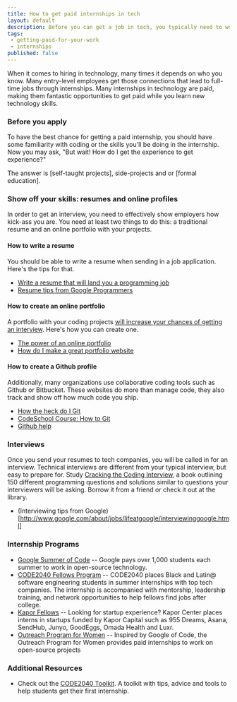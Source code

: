 ```yaml
---
title: How to get paid internships in tech
layout: default
description: Before you can get a job in tech, you typically need to work on internships. Luckily, many tech internships are paid. Here's how to get them 
tags:
 - getting-paid-for-your-work
 - internships
published: false
---
```


When it comes to hiring in technology, many times it depends on who you know. Many entry-level employees get those connections that lead to full-time jobs through internships. Many internships in technology are paid, making them fantastic opportunities to get paid while you learn new technology skills.

### Before you apply
To have the best chance for getting a paid internship, you should have some familiarity with coding or the skills you'll be doing in the internship. Now you may ask, "But wait! How do I get the experience to get experience?" 

The answer is [self-taught projects], side-projects and or [formal education].

### Show off your skills: resumes and online profiles

In order to get an interview, you need to effectively show employers how kick-ass you are. You need at least two things to do this: a traditional resume and an online portfolio with your projects. 

#### How to write a resume
You should be able to write a resume when sending in a job application. Here's the tips for that.
* [Write a resume that will land you a programming job](http://www.techrepublic.com/blog/software-engineer/write-a-resume-that-will-land-you-a-programming-job/)
* [Resume tips from Google Programmers](http://www.youtube.com/watch?v=5wa9J7iXOh0&feature=youtu.be)

#### How to create an online portfolio
A portfolio with your coding projects [will increase your chances of getting an interview](http://news.dice.com/2012/06/18/coding-portfolio-resume/). Here's how you can create one.
* [The power of an online portfolio](http://grokcode.com/58/the-power-of-a-programming-portfolio/)
* [How do I make a great portfolio website](https://www.lessannoyingcrm.com/blog/Programmer_Portfolio)

#### How to create a Github profile
Additionally, many organizations use collaborative coding tools such as Github or Bitbucket. These websites do more than manage code, they also track and show off how much code you ship.
* [How the heck do I Git](http://lifehacker.com/5983680/how-the-heck-do-i-use-github)
* [CodeSchool Course: How to Git](https://www.codeschool.com/courses/try-git)
* [Github help](https://help.github.com/categories/54/articles)

### Interviews

Once you send your resumes to tech companies, you will be called in for an interview. Technical interviews are different from your typical interview, but easy to prepare for. Study [Cracking the Coding Interview](http://www.amazon.com/books/dp/098478280X), a book outlining 150 different programming questions and solutions similar to questions your interviewers will be asking. Borrow it from a friend or check it out at the library.

* (Interviewing tips from Google)[http://www.google.com/about/jobs/lifeatgoogle/interviewinggoogle.html]


### Internship Programs
* [Google Summer of Code](https://developers.google.com/open-source/soc/?csw=1) -- Google pays over 1,000 students each summer to work in open-source technology.
* [CODE2040 Fellows Program](http://code2040.org) -- CODE2040 places Black and Latin@ software engineering students in summer internships with top tech companies. The internship is accompanied with mentorship, leadership training, and network opportunities to help fellows find jobs after college.
* [Kapor Fellows](http://kaporcenter.org/fellows/) --  Looking for startup experience? Kapor Center places interns in startups funded by Kapor Capital such as 955 Dreams, Asana, SendHub, Junyo, GoodEggs, Omada Health and Luxr.
*  [Outreach Program for Women](http://gnome.org/opw/) -- Inspired by Google of Code, the Outreach Program for Women provides paid internships to work on open-source projects


### Additional Resources
* Check out the [CODE2040 Toolkit](http://toolkit.code2040.org/). A toolkit with tips, advice and tools to help students get their first internship.
